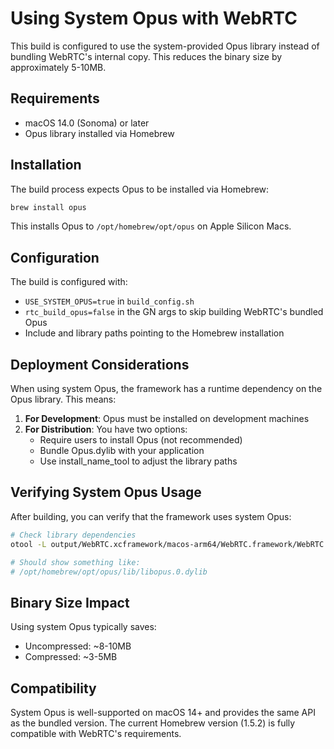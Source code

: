 # Using System Opus with WebRTC

This build is configured to use the system-provided Opus library instead of bundling WebRTC's internal copy. This reduces the binary size by approximately 5-10MB.

## Requirements

- macOS 14.0 (Sonoma) or later
- Opus library installed via Homebrew

## Installation

The build process expects Opus to be installed via Homebrew:

```bash
brew install opus
```

This installs Opus to `/opt/homebrew/opt/opus` on Apple Silicon Macs.

## Configuration

The build is configured with:
- `USE_SYSTEM_OPUS=true` in `build_config.sh`
- `rtc_build_opus=false` in the GN args to skip building WebRTC's bundled Opus
- Include and library paths pointing to the Homebrew installation

## Deployment Considerations

When using system Opus, the framework has a runtime dependency on the Opus library. This means:

1. **For Development**: Opus must be installed on development machines
2. **For Distribution**: You have two options:
   - Require users to install Opus (not recommended)
   - Bundle Opus.dylib with your application
   - Use install_name_tool to adjust the library paths

## Verifying System Opus Usage

After building, you can verify that the framework uses system Opus:

```bash
# Check library dependencies
otool -L output/WebRTC.xcframework/macos-arm64/WebRTC.framework/WebRTC | grep opus

# Should show something like:
# /opt/homebrew/opt/opus/lib/libopus.0.dylib
```

## Binary Size Impact

Using system Opus typically saves:
- Uncompressed: ~8-10MB
- Compressed: ~3-5MB

## Compatibility

System Opus is well-supported on macOS 14+ and provides the same API as the bundled version. The current Homebrew version (1.5.2) is fully compatible with WebRTC's requirements.